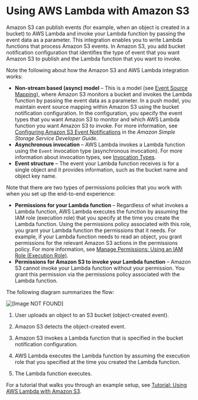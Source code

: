 # Using AWS Lambda with Amazon S3<a name="with-s3"></a>

Amazon S3 can publish events \(for example, when an object is created in a bucket\) to AWS Lambda and invoke your Lambda function by passing the event data as a parameter\. This integration enables you to write Lambda functions that process Amazon S3 events\. In Amazon S3, you add bucket notification configuration that identifies the type of event that you want Amazon S3 to publish and the Lambda function that you want to invoke\. 

Note the following about how the Amazon S3 and AWS Lambda integration works:
+ **Non\-stream based \(async\) model** – This is a model \(see [Event Source Mapping](invocation-options.md#intro-invocation-modes)\), where Amazon S3 monitors a bucket and invokes the Lambda function by passing the event data as a parameter\. In a push model, you maintain event source mapping within Amazon S3 using the bucket notification configuration\. In the configuration, you specify the event types that you want Amazon S3 to monitor and which AWS Lambda function you want Amazon S3 to invoke\. For more information, see [Configuring Amazon S3 Event Notifications](https://docs.aws.amazon.com/AmazonS3/latest/dev/NotificationHowTo.html) in the *Amazon Simple Storage Service Developer Guide*\.
+ **Asynchronous invocation** – AWS Lambda invokes a Lambda function using the `Event` invocation type \(asynchronous invocation\)\. For more information about invocation types, see [Invocation Types](invocation-options.md)\. 
+ **Event structure** – The event your Lambda function receives is for a single object and it provides information, such as the bucket name and object key name\. 

Note that there are two types of permissions policies that you work with when you set up the end\-to\-end experience:
+ **Permissions for your Lambda function** – Regardless of what invokes a Lambda function, AWS Lambda executes the function by assuming the IAM role \(execution role\) that you specify at the time you create the Lambda function\. Using the permissions policy associated with this role, you grant your Lambda function the permissions that it needs\. For example, if your Lambda function needs to read an object, you grant permissions for the relevant Amazon S3 actions in the permissions policy\. For more information, see [Manage Permissions: Using an IAM Role \(Execution Role\)](intro-permission-model.md#lambda-intro-execution-role)\.
+ **Permissions for Amazon S3 to invoke your Lambda function** – Amazon S3 cannot invoke your Lambda function without your permission\. You grant this permission via the permissions policy associated with the Lambda function\.

The following diagram summarizes the flow: 

![\[Image NOT FOUND\]](http://docs.aws.amazon.com/lambda/latest/dg/images/push-s3-example-10.png)

1. User uploads an object to an S3 bucket \(object\-created event\)\.

1. Amazon S3 detects the object\-created event\. 

1. Amazon S3 invokes a Lambda function that is specified in the bucket notification configuration\. 

1. AWS Lambda executes the Lambda function by assuming the execution role that you specified at the time you created the Lambda function\.

1. The Lambda function executes\.

For a tutorial that walks you through an example setup, see [Tutorial: Using AWS Lambda with Amazon S3](with-s3-example.md)\.
